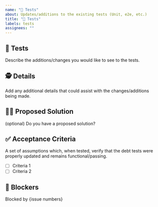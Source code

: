 ```yaml
---
name: "🧪 Tests"
about: Updates/additions to the existing tests (Unit, e2e, etc.)
title: "🧪 Tests"
labels: tests
assignees: ""
---
```


## 🧪 Tests

Describe the additions/changes you would like to see to the tests.

## 🕵️ Details

Add any additional details that could assist with the changes/additions being made.

## 🙋‍♀️ Proposed Solution

(optional) Do you have a proposed solution?

## ✅ Acceptance Criteria

A set of assumptions which, when tested, verify that the debt tests were properly updated and remains functional/passing.

- [ ] Criteria 1
- [ ] Criteria 2

## 🛑 Blockers

Blocked by {issue numbers}
